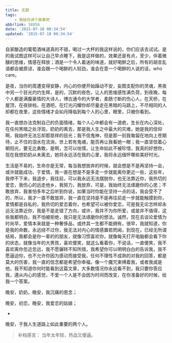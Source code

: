 ```yaml
---
title: 无题
tags: 
    - 我给你讲个故事吧
abbrlink: 58856
date: '2015-07-18 00:34:54'
updated: '2015-07-18 00:34:54'
---
```



自家酿造的葡萄酒味道真的不错，喝过一大杯的我这样说的，你们应该去试试。是的我试图这样可以让自己早点睡下，我是这样做的，效果还是有点，至少，伴着微醺的思维，情感在释放；酒是一个令人着迷的味道，就好喝醉之后，所有的胡言乱语都会被原谅，谁会跟一个喝醉的人较劲，谁会在意一个喝醉的人说的话，who care。

是夜，当你的周遭变得安静，内心的你便开始躁动不安，妄图支配你的灵魂，黑夜中另一个目光灼灼生辉，是的，沉默的夜色，让人的思维感性满负荷，到夜晚，每个人都是满腹豪情的大诗人，博古通今的大学者，柔肠寸断的伤心人，在天桥，在屋顶，在夜排档，在酒吧，在灯光闪耀你却尽量走在黑暗的马路上，不尽相同的人却都在夜里，这些情绪才会如月降临到每个人的心里，眼里，只被你看到。

我一直想办法克制自己的负面情绪，每个人心中都会有一道疤，生长在内心深处，在任何黑暗之处浮现，奶奶的离去，那是我人生之中最大的灾难，她是我的信仰啊，我始终无法忘却那慈祥的目光；我不信鬼神，但是那一刻我匍匐在地向上苍期待，止不住的泪水在流淌，世上若有鬼魂，能否再让我看她一眼；我一直坚信着心朝阳光，要无比勇敢，是啊，怎可以怯懦，让生命如此不被珍惜，我真的好想你，现在我想奶奶从未离去，她将永远活在我的心里，我将永远缅怀哪些美好时光。

生活是不易的，生命亦是无常，每当我想放弃的时候，就会想是不是再坚持一会，或许就能成功，于爱情，我一直在想是不是多走一步就能离你更近一些，这些年，我停不下来，我退步，我往前，可以我永远无法摆脱你，也无法靠近你，我热切的爱恋，我伤心的远走他乡，我努力，我放弃，可是，我始终无法琢磨你的心思；不敢放弃，我害怕多年之后听到你说，如果当时你能在坚持一点的话，我会受不了的，所以，我才一直不敢放弃，我一直在坚持是不是再往前走一步就能触摸到你，爱情都是自私的，我热切的爱恋着你，也希望可以被你爱恋，可是我无论怎样却永远无法靠近你，我是不是走错了方向，或许，我并不为你所爱，或是并不值得，这些我都明白，我不怕被拒绝，我只是无法琢磨你的想法。诚然，现在去谈论爱情为时尚早，爱情本来就是一种奢侈品，或终其一生都不能拥有，很早，我就知道，你是我的命数，永远绕不过你，我无法对内心的情感置若罔闻，到现在，已经无所谓结局，我都会是你一辈的的朋友，就像习惯喜欢你，就像每天打开电脑都会看下你的状态，就像当年的大男孩，喜欢傻笑，就这么看着你，不说话，一直傻笑，我不喜欢离你忽近忽远，我不愿辗转不知所措，我希望你可以明明白白的告诉我，我不愿逼迫你，也不允许你因为感动而接受我，任何不理性不成熟的对我的回答，都是莫大的伤害，我一直的信念都是希望你幸福，像一个魔咒束缚着我，或者我或是他，我不知道你何时能看到这篇文章，大多数情况你永远看不到，我只要你答应我，遵从内心的感觉，不爱一个人是不会因为时间而改变，在你准备好的时候，给我一个答案。

晚安，奶奶，晚安，我沉痛的思念；

晚安，初恋，晚安，我爱恋的姑娘；

+

晚安，于我人生道路上如此重要的两个人。

> 补档感言： 当年太年轻，热血又傻逼。
